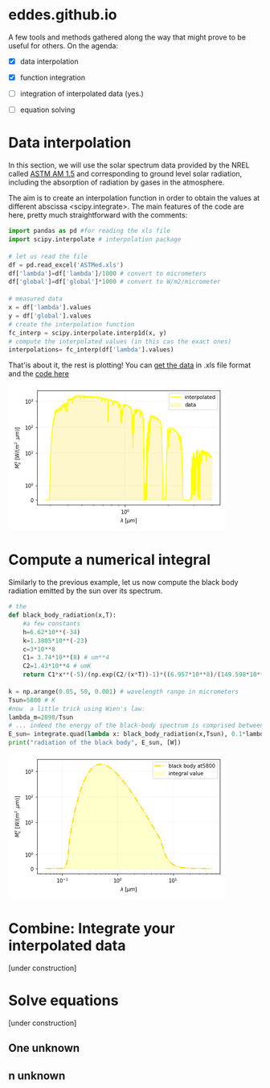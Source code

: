 # eddes.github.io

A few tools and methods gathered along the way that might prove to be useful for others.
On the agenda: 

- [x]  data interpolation
- [x]  function integration
- [ ]  integration of interpolated data (yes.)
- [ ]  equation solving


# Data interpolation

In this section, we will use the solar spectrum data provided by the NREL called [ASTM AM 1.5](https://www.nrel.gov/grid/solar-resource/spectra-am1.5.html) and corresponding to ground level solar radiation, including the absorption of radiation by gases in the atmosphere.

The aim is to create an interpolation function in order to obtain the values at different abscissa <scipy.integrate>.
The main features of the code are here, pretty much straightforward with the comments:

```python
import pandas as pd #for reading the xls file
import scipy.interpolate # interpolation package 

# let us read the file
df = pd.read_excel('ASTMed.xls')
df['lambda']=df['lambda']/1000 # convert to micrometers
df['global']=df['global']*1000 # convert to W/m2/micrometer

# measured data
x = df['lambda'].values
y = df['global'].values
# create the interpolation function
fc_interp = scipy.interpolate.interp1d(x, y)
# compute the interpolated values (in this cas the exact ones)
interpolations= fc_interp(df['lambda'].values)
```

That'is about it, the rest is plotting!
You can [get the data](https://github.com/eddes/eddes.github.io/blob/main/ASTMed.xls) in .xls file format and the [code here](https://github.com/eddes/eddes.github.io/blob/main/interpolate_ASTM.py)

![Interpolated and measured data](/interp.png)


# Compute a numerical integral 

Similarly to the previous example, let us now compute the black body radiation emitted by the sun over its spectrum.

```python
# the 
def black_body_radiation(x,T):
	#a few constants
	h=6.62*10**(-34)
	k=1.3805*10**(-23)
	c=3*10**8
	C1= 3.74*10**(8) # um**4
	C2=1.43*10**4 # umK
	return C1*x**(-5)/(np.exp(C2/(x*T))-1)*((6.957*10**8)/(149.598*10**9))**2

k = np.arange(0.05, 50, 0.001) # wavelength range in micrometers
Tsun=5800 # K
#now  a little trick using Wien's law: 
lambda_m=2898/Tsun 
# ... indeed the energy of the black-body spectrum is comprised between 0.5 and 5 lambda_max
E_sun= integrate.quad(lambda x: black_body_radiation(x,Tsun), 0.1*lambda_m, 10*lambda_m)[0]
print("radiation of the black body", E_sun, [W])
```

![Integrated black body spectrum](/M0k.png)

# Combine: Integrate your interpolated data

[under construction]

# Solve equations

[under construction]


## One unknown

## n unknown

